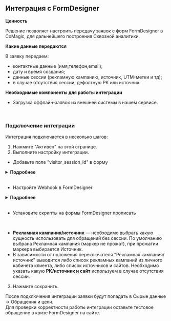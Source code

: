 ## Интеграция с FormDesigner <br />

**Ценность**   <br />

Решение позволяет настроить передачу заявок с форм FormDesigner в CoMagic, для дальнейшего построения Сквозной аналитики. <br />

 **Какие данные передаются**  <br />   
  
В заявку передаем: <br />

- контактные данные (имя,телефон,email);
- дату и время создания;
- данные сессии (рекламную кампанию, источник, UTM-метки и тд);
- в случае отсутствия сессии, дефолтную РК или источник.  <br />


**Необходимые компоненты для работы интеграции**  <br />
- Загрузка оффлайн-заявок из внешней системы в нашем сервисе.
<br />


### Подключение интеграции <br />

Интеграция подключается в несколько шагов:<br />

1. Нажмите "Активен" на этой странице. <br />
2. Выполните настройку интеграции. <br />

- Добавьте поле "visitor_session_id" в форму <br />

<details>
  <summary style="font-weight:bold;"> Подробнее </summary> <br />
  
  - Зайдите в FormDesigner в настройки конкретной формы.
  - Перейдите в раздел "Элементы".
  - Добавьте скрытое поле.
  - В названии укажите **visitor_session_id**.
  - В "Расширенные параметры" в параметре "Название макроса" также укажите **visitor_session_id**.

</details> 
<br />
  
- Настройте Webhook в FormDesigner <br />

<details>
  <summary style="font-weight:bold;"> Подробнее </summary> <br />
  
  - Зайдите в FormDesigner в настройки конкретной формы.
  - Перейдите в раздел "Модули".
  - Найдите модуль Weebhooks  и добавьте его.
  - В поле "URL адрес" добавьте Webhook URL из настроек интеграции.
  - В поле "Метод передачи данных" выберете метод POST.
  - В "Параметры запроса из формы" необходимо указать следующие значения (во 2 столбце названия могут отличать, если вы их изменяли в форме): <br />
        - name / Ваше имя;
        - phone / Телефон;
        - email / E-mail;
        - ext_id / ID заявки;
        - date_time / Дата создания заявки;
        - form_name / Название формы;
        - visitor_session_id / visitor_session_id.
  - В "Дополнительные параметры" в поле "Content-Type" выберете application/json.


</details> 
<br />

- Установите скрипты на формы FormDesigner
прописать

<br />

- **Рекламная кампания/источник** — необходимо выбрать какую сущность использовать для обращений без сессии. По умолчанию выбрана Рекламная кампания (маркер не прожат), при прожатии маркера выбирается Источник. <br />
- В зависимости от положения переключателя "Рекламная кампания/источник" выводится либо список рекламных кампаний из личного кабинета клиента, либо список источников и сайтов. Необходимо указать какую **РК/источник и сайт** используем в случае отсутствия сессии. <br />

3. Нажмите сохранить. <br />

После подключения интеграции заявки будут попадать в  Сырые данные -> Обращения и цели.  <br />
Для проверки корректности работы интеграции оставьте тестовое обращение в квизе FormDesigner на сайте.
 

